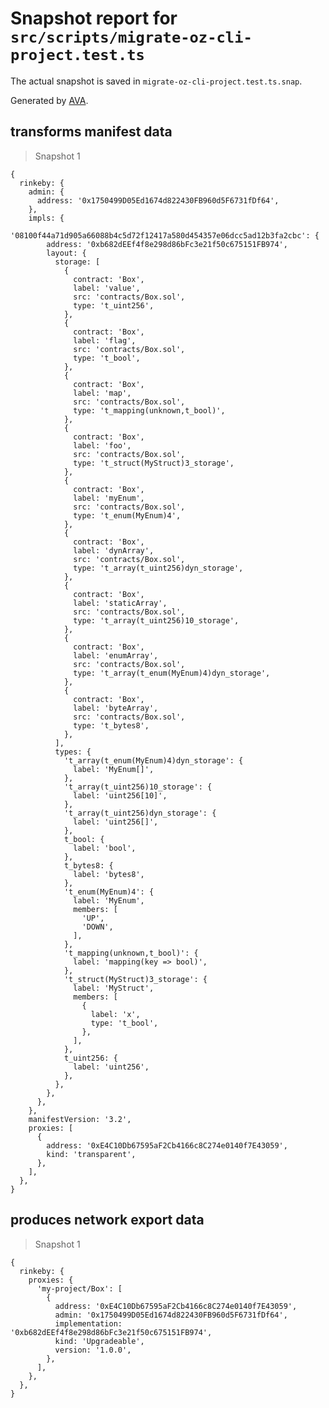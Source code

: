 # Snapshot report for `src/scripts/migrate-oz-cli-project.test.ts`

The actual snapshot is saved in `migrate-oz-cli-project.test.ts.snap`.

Generated by [AVA](https://avajs.dev).

## transforms manifest data

> Snapshot 1

    {
      rinkeby: {
        admin: {
          address: '0x1750499D05Ed1674d822430FB960d5F6731fDf64',
        },
        impls: {
          '08100f44a71d905a66088b4c5d72f12417a580d454357e06dcc5ad12b3fa2cbc': {
            address: '0xb682dEEf4f8e298d86bFc3e21f50c675151FB974',
            layout: {
              storage: [
                {
                  contract: 'Box',
                  label: 'value',
                  src: 'contracts/Box.sol',
                  type: 't_uint256',
                },
                {
                  contract: 'Box',
                  label: 'flag',
                  src: 'contracts/Box.sol',
                  type: 't_bool',
                },
                {
                  contract: 'Box',
                  label: 'map',
                  src: 'contracts/Box.sol',
                  type: 't_mapping(unknown,t_bool)',
                },
                {
                  contract: 'Box',
                  label: 'foo',
                  src: 'contracts/Box.sol',
                  type: 't_struct(MyStruct)3_storage',
                },
                {
                  contract: 'Box',
                  label: 'myEnum',
                  src: 'contracts/Box.sol',
                  type: 't_enum(MyEnum)4',
                },
                {
                  contract: 'Box',
                  label: 'dynArray',
                  src: 'contracts/Box.sol',
                  type: 't_array(t_uint256)dyn_storage',
                },
                {
                  contract: 'Box',
                  label: 'staticArray',
                  src: 'contracts/Box.sol',
                  type: 't_array(t_uint256)10_storage',
                },
                {
                  contract: 'Box',
                  label: 'enumArray',
                  src: 'contracts/Box.sol',
                  type: 't_array(t_enum(MyEnum)4)dyn_storage',
                },
                {
                  contract: 'Box',
                  label: 'byteArray',
                  src: 'contracts/Box.sol',
                  type: 't_bytes8',
                },
              ],
              types: {
                't_array(t_enum(MyEnum)4)dyn_storage': {
                  label: 'MyEnum[]',
                },
                't_array(t_uint256)10_storage': {
                  label: 'uint256[10]',
                },
                't_array(t_uint256)dyn_storage': {
                  label: 'uint256[]',
                },
                t_bool: {
                  label: 'bool',
                },
                t_bytes8: {
                  label: 'bytes8',
                },
                't_enum(MyEnum)4': {
                  label: 'MyEnum',
                  members: [
                    'UP',
                    'DOWN',
                  ],
                },
                't_mapping(unknown,t_bool)': {
                  label: 'mapping(key => bool)',
                },
                't_struct(MyStruct)3_storage': {
                  label: 'MyStruct',
                  members: [
                    {
                      label: 'x',
                      type: 't_bool',
                    },
                  ],
                },
                t_uint256: {
                  label: 'uint256',
                },
              },
            },
          },
        },
        manifestVersion: '3.2',
        proxies: [
          {
            address: '0xE4C10Db67595aF2Cb4166c8C274e0140f7E43059',
            kind: 'transparent',
          },
        ],
      },
    }

## produces network export data

> Snapshot 1

    {
      rinkeby: {
        proxies: {
          'my-project/Box': [
            {
              address: '0xE4C10Db67595aF2Cb4166c8C274e0140f7E43059',
              admin: '0x1750499D05Ed1674d822430FB960d5F6731fDf64',
              implementation: '0xb682dEEf4f8e298d86bFc3e21f50c675151FB974',
              kind: 'Upgradeable',
              version: '1.0.0',
            },
          ],
        },
      },
    }
